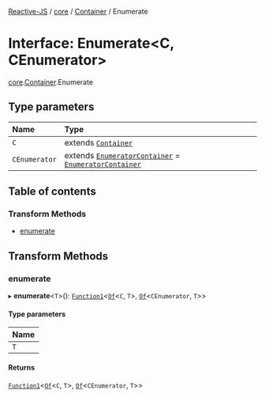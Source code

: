 [Reactive-JS](../README.md) / [core](../modules/core.md) / [Container](../modules/core.Container.md) / Enumerate

# Interface: Enumerate<C, CEnumerator\>

[core](../modules/core.md).[Container](../modules/core.Container.md).Enumerate

## Type parameters

| Name | Type |
| :------ | :------ |
| `C` | extends [`Container`](core.Container-1.md) |
| `CEnumerator` | extends [`EnumeratorContainer`](core.EnumeratorContainer.md) = [`EnumeratorContainer`](core.EnumeratorContainer.md) |

## Table of contents

### Transform Methods

- [enumerate](core.Container.Enumerate.md#enumerate)

## Transform Methods

### enumerate

▸ **enumerate**<`T`\>(): [`Function1`](../modules/functions.md#function1)<[`Of`](../modules/core.Container.md#of)<`C`, `T`\>, [`Of`](../modules/core.Container.md#of)<`CEnumerator`, `T`\>\>

#### Type parameters

| Name |
| :------ |
| `T` |

#### Returns

[`Function1`](../modules/functions.md#function1)<[`Of`](../modules/core.Container.md#of)<`C`, `T`\>, [`Of`](../modules/core.Container.md#of)<`CEnumerator`, `T`\>\>
